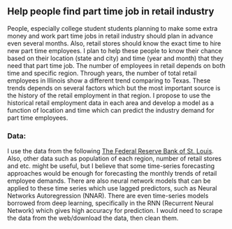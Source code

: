 ## Help people find part time job in retail industry

People, especially college student students planning to make some extra money and work part time jobs in retail industry should plan in advance even several months. Also, retail stores should know the exact time to hire new part time employees. I plan to help these people to know their chance based on their location (state and city) and time (year and month) that they need that part time job. The number of employees in retail depends on both time and specific region. Through years, the number of total retail employees in Illinois show a different trend comparing to Texas. These trends depends on several factors which but the most important source is the history of the retail employment in that region. I propose to use the historical retail employment data in each area and develop a model as a function of location and time which can predict the industry demand for part time employees. 
### Data: 
I use the data from the following [The Federal Reserve Bank of St. Louis](
https://fred.stlouisfed.org/search?st=retail+employee).
Also, other data such as population of each region, number of retail stores and etc. might be useful, but I believe that some time-series forecasting approaches would be enough for forecasting the monthly trends of retail employee demands.   There are also neural network models that can be applied to these time series which use lagged predictors, such as Neural Networks Autoregression (NNAR). There are even time-series models borrowed from deep learning, specifically in the RNN (Recurrent Neural Network)  which gives high accuracy for prediction. 
I would need to scrape the data from the web/download the data, then clean them.  


